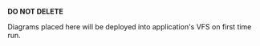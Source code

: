 **DO NOT DELETE**                  

Diagrams placed here will be deployed into application's VFS on first time run.                

